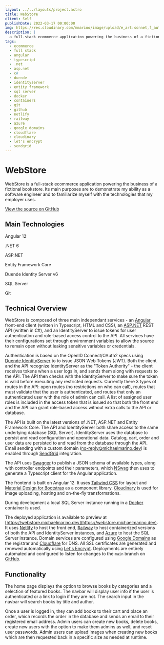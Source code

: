```yaml
---
layout: ../../layouts/project.astro
title: WebStore
client: Self
publishDate: 2022-03-17 00:00:00
img: https://res.cloudinary.com/mmarino/image/upload/e_art:sonnet,f_auto,q_auto/v1647571680/webstore_screenshot_lx9vbf.png
description: |
  a full-stack ecommerce application powering the business of a fictional bookstore
tags:
  - ecommerce
  - full stack
  - angular
  - typescript
  - .net
  - asp.net
  - c#
  - duende
  - identityserver
  - entity framework
  - sql server
  - docker
  - containers
  - git
  - github
  - netlify
  - railway
  - azure
  - google domains
  - cloudflare
  - cloudinary
  - let's encrypt
  - sendgrid
---
```


# WebStore

WebStore is a full-stack ecommerce application powering the business of a fictional bookstore. Its main purposes are to demonstrate my ability as a software engineer and to familiarize myself with the technologies that my employer uses.

[View the source on GitHub](https://github.com/memarino92/WebStore)

## Main Technologies

Angular 12

.NET 6

ASP.NET

Entity Framework Core

Duende Identity Server v6

SQL Server

Git

## Technical Overview

WebStore is composed of three main independant services - an [Angular](https://angular.io/) front-end client (written in Typescript, HTML and CSS), an [ASP.NET](https://dotnet.microsoft.com/en-us/apps/aspnet) REST API (written in C#), and an IdentityServer to issue tokens for user authentication and role-based access control to the API. All services have their configurations set through environment variables to allow the source to remain open without leaking sensitive variables or credentials.

Authentication is based on the OpenID Connect/OAuth2 specs using [Duende IdentityServer](https://duendesoftware.com/products/identityserver) to to issue JSON Web Tokens (JWT). Both the client and the API recognize IdentityServer as the "Token Authority" - the client receives tokens when a user logs in, and sends them along with requests to the API. The API then checks with the IdentityServer to make sure the token is valid before executing any restricted requests. Currently there 3 types of routes in the API: open routes (no restrictions on who can call), routes that must validate that the user is authenticated, and routes that only an authenticated user with the role of admin can call. A list of assigned user roles is included in the access token that is issued so that both the front end and the API can grant role-based access without extra calls to the API or database.

The API is built on the latest versions of .NET, ASP.NET and Entity Framework Core. The API and IdentityServer both share access to the same underlying database (SQL Server). IdentityServer uses the database to persist and read configuration and operational data. Catalog, cart, order and user data are persisted to and read from the database through the API. Email sending with a custom domain ([no-reply@michaelmarino.dev](mailto:no-reply@michaelmarino.dev)) is enabled through [SendGrid](https://sendgrid.com/) integration.

The API uses [Swagger](https://github.com/domaindrivendev/Swashbuckle.AspNetCore) to publish a JSON schema of available types, along with controller endpoints and their parameters, which [NSwag](https://github.com/RicoSuter/NSwag) then uses to generate a Typescript client for the Angular application.

The frontend is built on Angular 12. It uses [Tailwind CSS](https://tailwindcss.com/) for layout and [Material Design for Bootstrap](https://mdbootstrap.com/) as a component library. [Cloudinary](https://cloudinary.com/) is used for image uploading, hosting and on-the-fly transformations.

During development a local SQL Server instance running in a [Docker](https://www.docker.com/) container is used.

The deployed application is available to preview at [https://webstore.michaelmarino.dev](https://webstore.michaelmarino.dev). It uses [Netlify](https://www.netlify.com/) to host the front end, [Railway](https://railway.app/) to host containerized versions of both the API and IdentityServer instances, and [Azure](https://azure.microsoft.com/) to host the SQL Server instance. Domain services are configured using [Google Domains](https://domains.google/) as the registrar and [Cloudflare](https://www.cloudflare.com/) for DNS. All SSL certificates are generated and renewed automatically using [Let's Encrypt](https://letsencrypt.org/). Deployments are entirely automated and configured to listen for changes to the `main` branch on [GitHub](https://github.com).

## Functionality

The home page displays the option to browse books by categories and a selection of featured books. The navbar will display user info if the user is authenticated or a link to login if they are not. The search input in the navbar will search books by title and author.

Once a user is logged in, they can add books to their cart and place an order, which records the order in the database and sends an email to their registered email address. Admin users can create new books, delete books, create new users with the option to make them admins as well, and reset user passwords. Admin users can upload images when creating new books which are then requested back in a specific size as needed at runtime.

